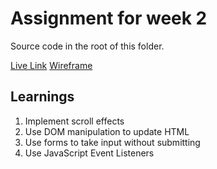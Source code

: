 # Assignment for week 2
Source code in the root of this folder.

[Live Link](https://hashimzia.github.io/ConnectionsLab/Week2/Assignment2/index.html)
[Wireframe](/Week2/Assignment2/wireframe02.png)

## Learnings
1. Implement scroll effects
2. Use DOM manipulation to update HTML
3. Use forms to take input without submitting
4. Use JavaScript Event Listeners
